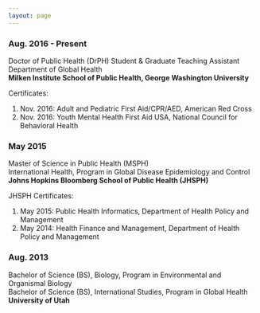 ```yaml
---
layout: page
---
```


### Aug. 2016 - Present  
Doctor of Public Health (DrPH) Student & Graduate Teaching Assistant  
Department of Global Health  
__Milken Institute School of Public Health, George Washington University__  

Certificates:  
1. Nov. 2016: Adult and Pediatric First Aid/CPR/AED, American Red Cross 	
2. Nov. 2016: Youth Mental Health First Aid USA, National Council for Behavioral Health


### May 2015  
Master of Science in Public Health (MSPH)  
International Health, Program in Global Disease Epidemiology and Control  
__Johns Hopkins Bloomberg School of Public Health (JHSPH)__  

JHSPH Certificates:  
1. May 2015: Public Health Informatics, Department of Health Policy and Management
2. May 2014: Health Finance and Management, Department of Health Policy and Management


### Aug. 2013
Bachelor of Science (BS), Biology, Program in Environmental and Organismal Biology  
Bachelor of Science (BS), International Studies, Program in Global Health                                    
__University of Utah__

